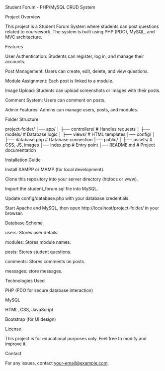 Student Forum - PHP/MySQL CRUD System

Project Overview

This project is a Student Forum System where students can post questions related to coursework. The system is built using PHP (PDO), MySQL, and MVC architecture.

Features

User Authentication: Students can register, log in, and manage their accounts.

Post Management: Users can create, edit, delete, and view questions.

Module Assignment: Each post is linked to a module.

Image Upload: Students can upload screenshots or images with their posts.

Comment System: Users can comment on posts.

Admin Features: Admins can manage users, posts, and modules.

Folder Structure

project-folder/
│── app/
│   ├── controllers/   # Handles requests
│   ├── models/        # Database logic
│   ├── views/         # HTML templates
│── config/
│   ├── database.php   # Database connection
│── public/
│   ├── assets/        # CSS, JS, images
│── index.php          # Entry point
│── README.md          # Project documentation

Installation Guide

Install XAMPP or MAMP (for local development).

Clone this repository into your server directory (htdocs or www).

Import the student_forum.sql file into MySQL.

Update config/database.php with your database credentials.

Start Apache and MySQL, then open http://localhost/project-folder/ in your browser.

Database Schema

users: Stores user details.

modules: Stores module names.

posts: Stores student questions.

comments: Stores comments on posts.

messages: store messages.

Technologies Used

PHP (PDO for secure database interaction)

MySQL

HTML, CSS, JavaScript

Bootstrap (for UI design)

License

This project is for educational purposes only. Feel free to modify and improve it.

Contact

For any issues, contact your-email@example.com.

